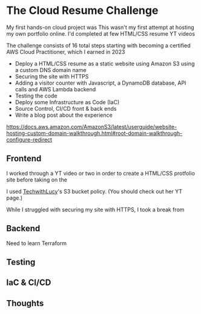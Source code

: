 # The Cloud Resume Challenge

My first hands-on cloud project was
This wasn't my first attempt at hosting my own portfolio online. I'd completed at few HTML/CSS resume YT videos

The challenge consists of 16 total steps starting with becoming a certified AWS Cloud Practitioner, which I earned in 2023


* Deploy a HTML/CSS resume as a static website using Amazon S3 using a custom DNS domain name
* Securing the site with HTTPS
* Adding a visitor counter with Javascript, a DynamoDB database, API  calls and AWS Lambda backend
* Testing the code
* Deploy some Infrastructure as Code (IaC)
* Source Control, CI/CD front & back ends
* Write a blog post about the experience

https://docs.aws.amazon.com/AmazonS3/latest/userguide/website-hosting-custom-domain-walkthrough.html#root-domain-walkthrough-configure-redirect


## Frontend

I worked through a YT video or two in order to create a HTML/CSS protfolio site before taking on the 


I used [TechwithLucy](https://www.youtube.com/watch?v=sCQwEVhCvTg)'s S3 bucket policy. (You should check out her YT page.)


While I struggled with securing my site with HTTPS, I took a break from 


## Backend 
Need to learn Terraform

## Testing

## IaC & CI/CD

## Thoughts
